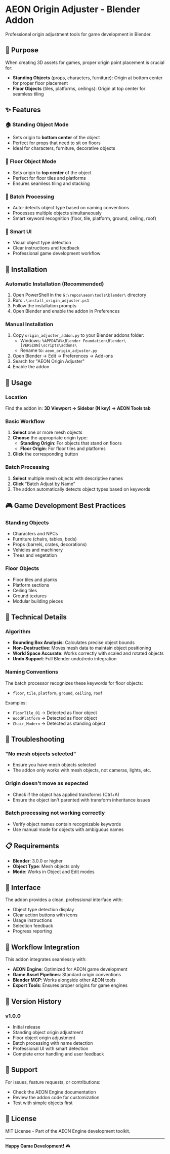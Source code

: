 # AEON Origin Adjuster - Blender Addon

Professional origin adjustment tools for game development in Blender.

## 🎯 Purpose

When creating 3D assets for games, proper origin point placement is crucial for:
- **Standing Objects** (props, characters, furniture): Origin at bottom center for proper floor placement
- **Floor Objects** (tiles, platforms, ceilings): Origin at top center for seamless tiling

## ✨ Features

### 🏠 Standing Object Mode
- Sets origin to **bottom center** of the object
- Perfect for props that need to sit on floors
- Ideal for characters, furniture, decorative objects

### 🏢 Floor Object Mode
- Sets origin to **top center** of the object
- Perfect for floor tiles and platforms
- Ensures seamless tiling and stacking

### 🔄 Batch Processing
- Auto-detects object type based on naming conventions
- Processes multiple objects simultaneously
- Smart keyword recognition (floor, tile, platform, ground, ceiling, roof)

### 🎯 Smart UI
- Visual object type detection
- Clear instructions and feedback
- Professional game development workflow

## 🚀 Installation

### Automatic Installation (Recommended)
1. Open PowerShell in the `G:\repos\aeon\tools\blender\` directory
2. Run: `.\install_origin_adjuster.ps1`
3. Follow the installation prompts
4. Open Blender and enable the addon in Preferences

### Manual Installation
1. Copy `origin_adjuster_addon.py` to your Blender addons folder:
   - Windows: `%APPDATA%\Blender Foundation\Blender\[VERSION]\scripts\addons\`
   - Rename to: `aeon_origin_adjuster.py`
2. Open Blender → Edit → Preferences → Add-ons
3. Search for "AEON Origin Adjuster"
4. Enable the addon

## 🧰 Usage

### Location
Find the addon in: **3D Viewport → Sidebar (N key) → AEON Tools tab**

### Basic Workflow
1. **Select** one or more mesh objects
2. **Choose** the appropriate origin type:
   - **Standing Origin**: For objects that stand on floors
   - **Floor Origin**: For floor tiles and platforms
3. **Click** the corresponding button

### Batch Processing
1. **Select** multiple mesh objects with descriptive names
2. **Click** "Batch Adjust by Name"
3. The addon automatically detects object types based on keywords

## 🎮 Game Development Best Practices

### Standing Objects
- Characters and NPCs
- Furniture (chairs, tables, beds)
- Props (barrels, crates, decorations)
- Vehicles and machinery
- Trees and vegetation

### Floor Objects
- Floor tiles and planks
- Platform sections
- Ceiling tiles
- Ground textures
- Modular building pieces

## 🔧 Technical Details

### Algorithm
- **Bounding Box Analysis**: Calculates precise object bounds
- **Non-Destructive**: Moves mesh data to maintain object positioning
- **World Space Accurate**: Works correctly with scaled and rotated objects
- **Undo Support**: Full Blender undo/redo integration

### Naming Conventions
The batch processor recognizes these keywords for floor objects:
- `floor`, `tile`, `platform`, `ground`, `ceiling`, `roof`

Examples:
- `FloorTile_01` → Detected as floor object
- `WoodPlatform` → Detected as floor object
- `Chair_Modern` → Detected as standing object

## 🐛 Troubleshooting

### "No mesh objects selected"
- Ensure you have mesh objects selected
- The addon only works with mesh objects, not cameras, lights, etc.

### Origin doesn't move as expected
- Check if the object has applied transforms (Ctrl+A)
- Ensure the object isn't parented with transform inheritance issues

### Batch processing not working correctly
- Verify object names contain recognizable keywords
- Use manual mode for objects with ambiguous names

## 📋 Requirements

- **Blender**: 3.0.0 or higher
- **Object Type**: Mesh objects only
- **Mode**: Works in Object and Edit modes

## 🎨 Interface

The addon provides a clean, professional interface with:
- Object type detection display
- Clear action buttons with icons
- Usage instructions
- Selection feedback
- Progress reporting

## 🔄 Workflow Integration

This addon integrates seamlessly with:
- **AEON Engine**: Optimized for AEON game development
- **Game Asset Pipelines**: Standard origin conventions
- **Blender MCP**: Works alongside other AEON tools
- **Export Tools**: Ensures proper origins for game engines

## 📝 Version History

### v1.0.0
- Initial release
- Standing object origin adjustment
- Floor object origin adjustment
- Batch processing with name detection
- Professional UI with smart detection
- Complete error handling and user feedback

## 🤝 Support

For issues, feature requests, or contributions:
- Check the AEON Engine documentation
- Review the addon code for customization
- Test with simple objects first

## 📄 License

MIT License - Part of the AEON Engine development toolkit.

---

**Happy Game Development!** 🎮